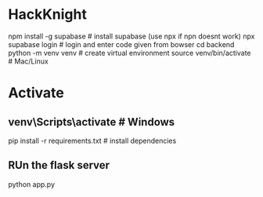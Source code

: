 # HackKnight
npm install -g supabase   # install supabase (use npx if npn doesnt work)
npx supabase login        # login and enter code given from bowser
cd backend
python -m venv venv         # create virtual environment
source venv/bin/activate    # Mac/Linux

# Activate 

## venv\Scripts\activate       # Windows

pip install -r requirements.txt  # install dependencies


## RUn the flask server
python app.py
